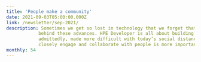```yaml
---
title: 'People make a community'
date: 2021-09-03T05:00:00.000Z
link: /newsletter/sep-2021/
description: Sometimes we get so lost in technology that we forget that there are real people
            behind these advances. HPE Developer is all about building community, something that is,
            admittedly, made more difficult with today’s social distancing. And yet, continuing to
            closely engage and collaborate with people is more important than ever before.
monthly: 54
---
```

